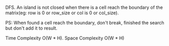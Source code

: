 DFS. An island is not closed when there is a cell reach the boundary of the matrix(eg: row is 0 or row_size or col is 0 or col_size).


PS: When found a cell reach the boundary, don't break, finished the search but don't add it to result.


Time Complexity O(W * H). Space Complexity O(W * H)